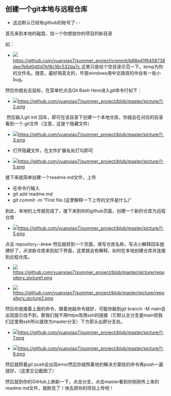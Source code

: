 ## 创建一个git本地与远程仓库

- 这边默认已经有github的帐号了-.-

首先来到本地的磁盘，找一个你想放你的项目的新目录

如：

- ![](D:\summer_assessment\picture\1-1.png)[https://github.com/yuanxiao7/summer_project/commit/b88e41f6458738dee7b6d0d0d7b16c16c532da7c
](https://github.com/yuanxiao7/summer_project/commit/b88e41f6458738dee7b6d0d0d7b16c16c532da7c)
这里只是给个空目录示范一下。temp为你的文件名，随意，最好用英文的，毕竟windows用中文路径的中会有一些小bug。

然后你就右击鼠标，在菜单栏点击Git Bash Here进入git命令行如下：

- ![](D:\summer_assessment\picture\1-2.png)https://github.com/yuanxiao7/summer_project/blob/master/picture/1-2.png

​	然后输入git init 回车，即可在该目录下创建一个本地仓库，你就会在对应的目录看到一个.git文件（注意，这是个隐藏文件）

- ![](D:\summer_assessment\picture\1-3.png)https://github.com/yuanxiao7/summer_project/blob/master/picture/1-3.png

- 打开隐藏文件，在文件扩展名处打勾即可
- ![](D:\summer_assessment\picture\1-4.png)https://github.com/yuanxiao7/summer_project/blob/master/picture/1-5.png

接下来就简单创建一个readme.md文件，上传

- 在命令行输入
- git add readme.md
- git commit -m "First file.(这里解释一下上传的文件是什么)"

到此，本地的上传就完成了，接下来到你的github页面，创建一个新的仓库为远程仓库

- ![](D:\summer_assessment\picture\1-5.png)https://github.com/yuanxiao7/summer_project/blob/master/picture/1-5.png

点击 repository--》new 然后就转到一个页面，填写仓库名称，写点小解释回车就建好了，点进新仓库来到如下界面，这里就会有解释，如何在本地创建仓库并连接到远程仓库。

- ![](D:\summer_assessment\picture\repository_picture1.png)https://github.com/yuanxiao7/summer_project/blob/master/picture/repository_picture1.png

- ![](D:\summer_assessment\picture\repository_picture2.png)https://github.com/yuanxiao7/summer_project/blob/master/picture/repository_picture2.png

然后你就接着上面的命令，跟着他敲命令就好，可能你敲到git branch -M main会出现提示找不到，那我们就不用https改用ssh的链接（它默认主分支是main但我们这里用ssh所以就改为master分支）下方箭头出即分支处。

- ![](D:\summer_assessment\picture\1-7.png)https://github.com/yuanxiao7/summer_project/blob/master/picture/1-7.png

- ![](D:\summer_assessment\picture\1-6.png)https://github.com/yuanxiao7/summer_project/blob/master/picture/1-6.png

然后就照着git push会出现error然后你就照着他的解决方案给的命令再push一遍就好。（这里忘记截图了）

然后就到你的GitHub上刷新一下，点击分支，点击master看到你刚刚传上来的readme.md文件，就欧克了！快去把你的项目上传吧！

